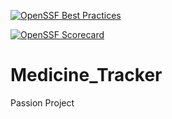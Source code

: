 [![OpenSSF Best Practices](https://www.bestpractices.dev/projects/8434/badge)](https://www.bestpractices.dev/projects/8434)

[![OpenSSF Scorecard](https://api.securityscorecards.dev/projects/github.com/NWMorrison/Medicine_Tracker/badge)](https://securityscorecards.dev/viewer/?uri=github.com/NWMorrison/Medicine_Tracker)


# Medicine_Tracker
 Passion Project
